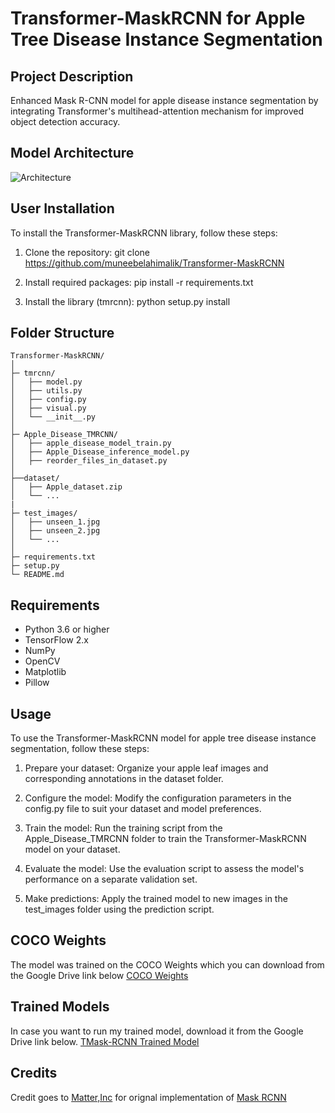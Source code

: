 # Transformer-MaskRCNN for Apple Tree Disease Instance Segmentation

## Project Description
Enhanced Mask R-CNN model for apple disease instance segmentation by integrating Transformer's multihead-attention mechanism for improved object detection accuracy.

## Model Architecture

![Architecture](https://github.com/muneebelahimalik/Transformer-MaskRCNN/assets/59524535/f31a3952-cc3f-4776-be22-1b172471ce78)

## User Installation

To install the Transformer-MaskRCNN library, follow these steps:

1. Clone the repository:
git clone https://github.com/muneebelahimalik/Transformer-MaskRCNN

2. Install required packages:
pip install -r requirements.txt

3. Install the library (tmrcnn):
python setup.py install

## Folder Structure 
```
Transformer-MaskRCNN/
│
├─ tmrcnn/
│   ├── model.py
│   ├── utils.py
│   ├── config.py
│   ├── visual.py
│   └── __init__.py
│
├─ Apple_Disease_TMRCNN/
│   ├── apple_disease_model_train.py
│   ├── Apple_Disease_inference_model.py
│   ├── reorder_files_in_dataset.py
│   
├──dataset/
│   ├── Apple_dataset.zip
│   └── ...
|
├─ test_images/
│   ├── unseen_1.jpg
│   ├── unseen_2.jpg
│   └── ...
│
├─ requirements.txt
├─ setup.py
└─ README.md

```
## Requirements

- Python 3.6 or higher
- TensorFlow 2.x
- NumPy
- OpenCV
- Matplotlib
- Pillow

## Usage

To use the Transformer-MaskRCNN model for apple tree disease instance segmentation, follow these steps:

1. Prepare your dataset: Organize your apple leaf images and corresponding annotations in the dataset folder.

2. Configure the model: Modify the configuration parameters in the config.py file to suit your dataset and model preferences.

3. Train the model: Run the training script from the Apple_Disease_TMRCNN folder to train the Transformer-MaskRCNN model on your dataset.

4. Evaluate the model: Use the evaluation script to assess the model's performance on a separate validation set.

5. Make predictions: Apply the trained model to new images in the test_images folder using the prediction script.

## COCO Weights

The model was trained on the COCO Weights which you can download from the Google Drive link below
[COCO Weights](https://drive.google.com/file/d/1hHV_eodAH8QEpNEH_gTP47UJ4h93HAB7/view?usp=sharing)

## Trained Models

In case you want to run my trained model, download it from the Google Drive link below.
[TMask-RCNN Trained Model](https://drive.google.com/file/d/1rCWxYvmYygt9ToTQK3TC2D2ov_XRvDuf/view?usp=sharing)


## Credits

Credit goes to [Matter,Inc](https://github.com/matterport) for orignal implementation of [Mask RCNN](https://github.com/matterport/Mask_RCNN)

